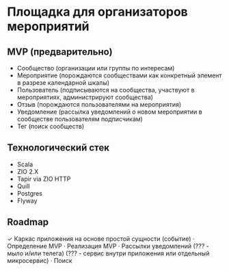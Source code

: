 # Площадка для организаторов мероприятий

## MVP (предварительно)

- Сообщество (организации или группы по интересам)
- Мероприятие (порождаются сообществами как конкретный элемент в разрезе календарной шкалы)
- Пользователь (подписываются на сообщества, участвуют в мероприятиях, администрируют сообщества)
- Отзыв (порождаются пользователями на мероприятия)
- Уведомление (рассылка уведомлений о новом мероприятии в сообществе пользователям подписчикам)
- Тег (поиск сообществ)

## Технологический стек

- Scala
- ZIO 2.X
- Tapir via ZIO HTTP
- Quill 
- Postgres
- Flyway

## Roadmap

✓ Каркас приложения на основе простой сущности (событие)
· Определение MVP
· Реализация MVP
· Рассылки уведомлений (??? - мыло и/или телега) (??? - сервис внутри приложения или отдельный микросервис)
· Поиск

